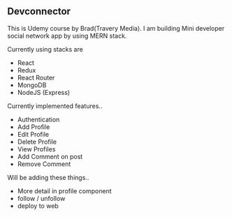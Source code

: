 ## Devconnector

This is Udemy course by Brad(Travery Media).
I am building Mini developer social network app by using MERN stack.

Currently using stacks are 
- React
- Redux
- React Router
- MongoDB
- NodeJS (Express)

Currently implemented features..
- Authentication
- Add Profile
- Edit Profile
- Delete Profile
- View Profiles
- Add Comment on post
- Remove Comment

Will be adding these things..
- More detail in profile component
- follow / unfollow
- deploy to web
